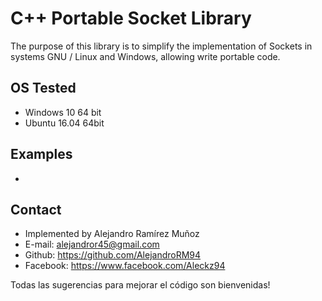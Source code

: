 # C++ Portable Socket Library
The purpose of this library is to simplify the implementation of Sockets in systems GNU / Linux and Windows, allowing write portable code.

## OS Tested
- Windows 10 64 bit
- Ubuntu 16.04 64bit

## Examples
- 

## Contact
* Implemented by Alejandro Ramírez Muñoz
* E-mail: alejandror45@gmail.com
* Github: https://github.com/AlejandroRM94
* Facebook: https://www.facebook.com/Aleckz94

Todas las sugerencias para mejorar el código son bienvenidas!
